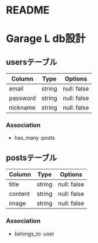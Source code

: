 # README

# Garage L db設計

## usersテーブル
|Column|Type|Options|
|------|----|-------|
|email|string|null: false|
|password|string|null: false|
|nickname|string|null: false|
### Association
- has_many :posts

## postsテーブル
|Column|Type|Options|
|------|----|-------|
|title|string|null: false|
|content|string|null: false|
|image|string|null: false|
### Association
- belongs_to :user